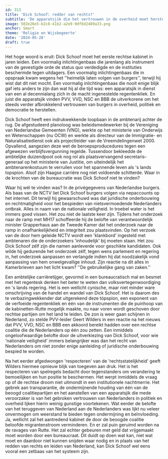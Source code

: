 ```yaml
---
id: 313
title: 'Dick Schoof: redder van rechts?'
subtitle: 'De apparatsjik die het vertrouwen in de overheid moet herstellen'
image: 502e26e5-b2c8-41b2-a2e9-9df6d2489a33.png
anchor: Smart
theme: 'Religie en Wijsbegeerte'
date: '2024-05-28'
draft: true
---
```


Het hoge woord is eruit: Dick Schoof moet het eerste rechtse kabinet in jaren leiden. Een voormalig inlichtingenbaas die jarenlang als instrument van de gevestigde orde de status quo verdedigde en de instituties beschermde tegen uitdagers. Een voormalig inlichtingenbaas die in opspraak kwam wegens het ''heimelijk laten volgen van burgers'', terwijl hij wist dat dit niet mocht. Een voormalig inlichtingenbaas die nooit enige blijk gaf iets anders te zijn dan wat hij al die tijd was: een apparatsjik in dienst van een al decennialang zich in de macht ingenestelde regentenkliek. En juist die apparatsjik vinden PVV, VVD, NSC en BBB de uitverkorene om het steeds verder afbrokkelend vertrouwen van burgers in overheid, politiek en democratie te herstellen.

Dick Schoof heeft een indrukwekkende loopbaan in de ambtenarij achter de rug. De afgestudeerd planoloog was beleidsmedewerker bij de Vereniging van Nederlandse Gemeenten (VNG), werkte op het ministerie van Onderwijs en Wetenschappen (nu OCW) en werkte als directeur van de Immigratie- en Naturalisatiedienst ook als projectleider van de Vreemdelingenwet 2000. Opvallend, aangezien deze wet de beroepsproducedures tegen een afgewezen verblijfsvergunning regelde. Tussendoor bekleedde de ambtelijke duizendpoot ook nog rol als plaatsvervangend secretaris-generaal op het ministerie van Justitie, om uiteindelijk het ambtenarenkostuum te verruilen voor het spannende leven als 's lands topspion. Alsof zijn Haagse carrière nog niet voldoende schitterde. Waar in de krochten van de bureaucratie was Dick Schoof niet te vinden?

Waar hij wél te vinden was? In de privégegevens van Nederlandse burgers. Als baas van de NCTV liet Dick Schoof burgers volgen via nepaccounts op het internet. Dit terwijl hij gewaarschuwd was dat juridische onderbouwing en rechtmatigheid voor het bespieden van nietsvermoedende Nederlanders ontbrak. Alles in naam van de nationale veiligheid. In troebel water is het immers goed vissen. Het zou niet de laatste keer zijn. Tijdens het onderzoek naar de ramp met MH17 schoffeerde hij de belofte van verantwoordelijk minister Grapperhaus aan de Tweede Kamer dat het onderzoek naar de ramp in onafhankelijkheid en integriteit zou plaatsvinden. Op het verzoek van de door hem geleide NCTV wordt een 'klankbord' ingesteld met ambtenaren die de onderzoekers 'inhoudelijk' bij moeten staan. Het zou Dick Schoof zélf zijn die namen aanleverde voor geschikte kandidaten. Ook wilde hij gedurende het onderzoek zélf, tegen wens parlement en regering in, het onderzoek aanpassen en verlangde indien hij dat noodzakelijk vond aanpassing van hem onwelgevallige inhoud. Zijn reactie na dit alles in Kamerbrieven aan het licht kwam? ''De gebruikelijke gang van zaken.''

Een ambtelijke carrièretijger, gevormd in een bureaucratisch mal en besmet met het regentesk denken het beter te weten dan volksvertegenwoordiging en 's lands regering. Het is een wellicht cynische, maar niet minder ware omschrijving van de handel en wandel van Dick Schoof. Het is daarom des te verbazingwekkender dat uitgerekend deze tópspion, een exponent van de verfoeide regentenkliek en één van de instrumenten die de puinhoop van de kabinetten-Rutte mogelijk maakte, nu naar voren wordt geschoven door rechtse partijen om het land te leiden. De zon is weer gaan schijnen in Nederland, zo stelde PVV-leider Geert Wilders in een reactie na het nieuws dat PVV, VVD, NSC en BBB een akkoord bereikt hadden over een rechtse coalitie die de Nederlanders op één zou zetten. Een inmiddels ongeloofwaardige belofte door de uitverkiezing van Dick Schoof, voor wie 'nationale veiligheid' immers belangrijker was dan het recht van Nederlanders om niet zonder enige aanleiding of juridische onderbouwing bespied te worden.

Na het eerder afgedwongen 'respecteren' van de 'rechtsstatelijkheid' geeft Wilders hiermee opnieuw blijk van toegeven aan druk. Het is het respecteren van spelregels bedacht door tegenstanders om verandering te bemoeilijken en hun positie te beschermen. Het werpt inmiddels de vraag op of de rechtse droom niet uitmondt in een institutionele nachtmerrie. Het gebrek aan transparantie, de ondermijnende houding van één van de beoogd coalitiepartijen en het aanstellen van een apparatsjik die mede veroorzaker is van het gebroken vertrouwen van Nederlanders in politiek en overheid lijken hierin weinig gunstige voortekenen. Wat eerder de belofte van het teruggeven van Nederland aan de Nederlanders was lijkt nu veleer onvermogen om weerstand te bieden tegen ondermijning en beïnvloeding. Ja, wellicht zal het aantredend kabinet de door de beoogde coalitie beloofde migrantenstroom verminderen. En er zal puin geruimd worden na de ravages van Rutte. Het zal echter gebeuren met geld dat vrijgemaakt moet worden door een bureaucraat. Dit duidt op doen wat kan, niet wat moet en daardoor niet kunnen snijden waar nodig en in plaats van het redden van rechts en leiden van Nederland, kan Dick Schoof wel eens vooral een zetbaas van het systeem zijn.
